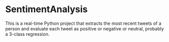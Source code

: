 # SentimentAnalysis
This is a real-time Python project that extracts the most recent tweets of a person and evaluate each tweet as positive or negative or neutral, probably a 3-class regression. 
